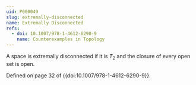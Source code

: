 ```yaml
---
uid: P000049
slug: extremally-disconnected
name: Extremally Disconnected
refs:
  - doi: 10.1007/978-1-4612-6290-9
    name: Counterexamples in Topology
---
```

A space is extremally disconnected if it is $T_2$ and the closure of every open set is open.

Defined on page 32 of {{doi:10.1007/978-1-4612-6290-9}}.
